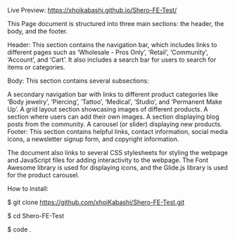 Live Preview: https://xhoikabashi.github.io/Shero-FE-Test/

This Page document is structured into three main sections: the header, the body, and the footer.

Header: This section contains the navigation bar, which includes links to different pages such as ‘Wholesale - Pros Only’, ‘Retail’, ‘Community’, ‘Account’, and ‘Cart’. It also includes a search bar for users to search for items or categories.

Body: This section contains several subsections:

A secondary navigation bar with links to different product categories like ‘Body jewelry’, ‘Piercing’, ‘Tattoo’, ‘Medical’, ‘Studio’, and ‘Permanent Make Up’.
A grid layout section showcasing images of different products.
A section where users can add their own images.
A section displaying blog posts from the community.
A carousel (or slider) displaying new products.
Footer: This section contains helpful links, contact information, social media icons, a newsletter signup form, and copyright information.

The document also links to several CSS stylesheets for styling the webpage and JavaScript files for adding interactivity to the webpage. The Font Awesome library is used for displaying icons, and the Glide.js library is used for the product carousel.

How to install:

$ git clone https://github.com/xhoiKabashi/Shero-FE-Test.git

$ cd Shero-FE-Test

$ code .
